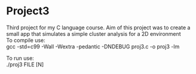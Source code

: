# Project3
Third project for my C language course. Aim of this project was to create a small app that simulates a simple cluster analysis for a 2D environment <br />
To compile use: <br />
gcc -std=c99 -Wall -Wextra -pedantic -DNDEBUG proj3.c -o proj3 -lm <br />

To run use: <br />
./proj3 FILE [N]
